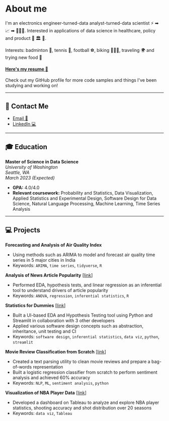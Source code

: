 # About me
I'm an electronics engineer-turned-data analyst-turned-data scientist ⚡️ ➡ 📈  ➡ 👨🏽‍💻. Interested in applications of data science in healthcare, policy and product 🏥 🏛 📱. 

Interests: badminton 🏸, tennis 🎾, football ⚽️, biking 🚴🏽‍♂️, traveling 🌍 and trying new food 🍲     

#### [Here's my resume 📄](/assets/Resume_May2022.pdf)

Check out my GitHub profile for more code samples and things I've been studying and working on!

* * *
## 📨 Contact Me
- [Email 📧](mailto:hbaghar@uw.edu)
- [LinkedIn 💻](https://www.linkedin.com/in/hridaybaghar/)

* * *
## 🎓  Education
**Master of Science in Data Science**  
_University of Washington_  
_Seattle, WA_  
_March 2023 (Expected)_  
- **GPA:** 4.0/4.0
- **Relevant coursework:** Probability and Statistics, Data Visualization, Applied Statistics and Experimental Design, Software Design for Data Science, Natural Language Processing, Machine Learning, Time Series Analysis

* * *
## 💻  Projects
**Forecasting and Analysis of Air Quality Index**
- Using methods such as ARIMA to model and forecast air quality time series in 5 major cities in India
- Keywords: `ARIMA`, `time series`, `tidyverse`, `R`

**Analysis of News Article Popularity** [[link](https://github.com/kafreeman22/news-popularity-project)]
- Performed EDA, hypothesis tests, and linear regression as an inferential tool to understand drivers of article popularity
- Keywords: `ANOVA`, `regression`, `inferential statistics`, `R`

**Statistics for Dummies** [[link](https://github.com/hbaghar/statistics-for-dummies)]
- Built a UI-based EDA and Hypothesis Testing tool using Python and Streamlit in collaboration with 3 other developers
- Applied various software design concepts such as abstraction, inheritance, unit testing and CI
- Keywords: `software design`, `inferential statistics`, `data viz`, `python`, `streamlit`

**Movie Review Classification from Scratch** [[link](https://github.com/hbaghar/NLP/tree/main/Text_Classification)]
- Created a text parsing utility to clean movie reviews and prepare a bag-of-words representation
- Built a logistic regression classifier from scratch to perform sentiment analysis and achieved 60% accuracy 
- Keywords: `NLP`, `ML`, `sentiment analysis`, `python`

**Visualization of NBA Player Data** [[link](https://public.tableau.com/app/profile/hriday.baghar/viz/NBAPlayerStatisticsDashboard/Dashboard1)]
- Developed a dashboard on Tableau to analyze and explore NBA player statistics, shooting accuracy and shot distribution over 20 seasons
- Keywords: `data viz`, `Tableau`
